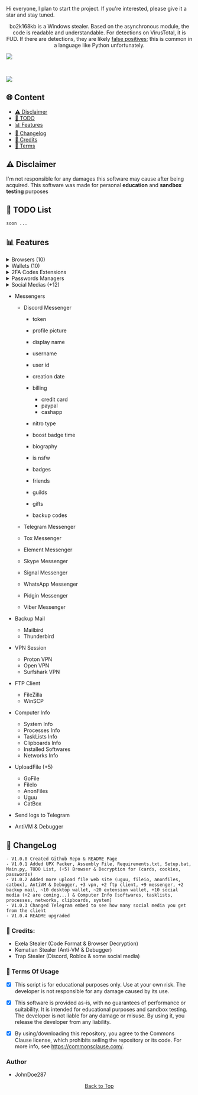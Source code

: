 Hi everyone, I plan to start the project. If you're interested, please give it a star and stay tuned.

<p align="center">
  bo2k168kb is a Windows stealer. Based on the asynchronous module, the code is readable and understandable. For detections on VirusTotal, it is FUD. If there are detections, they are likely <a href="https://en.wikipedia.org/wiki/False_positives_and_false_negatives">false positives</a>; this is common in a language like Python unfortunately.
</p>

<a href="https://t.me/bo2k168kb/">
<img src="https://img.shields.io/badge/telegram-2CA5E0?style=for-the-badge&logo=telegram&logoColor=white">
</a>
  
&nbsp;&nbsp;&nbsp;&nbsp;&nbsp;&nbsp;&nbsp;&nbsp;
  
<a href="https://discord.com/users/1221728197390106657">
<img src="https://img.shields.io/badge/discord-5865F2?style=for-the-badge&logo=discord&logoColor=white">
</a>

## <a id="content"></a>🌐 Content
- [⚠️ Disclaimer](#disclaimer)
- [📝 TODO](#todolist)
- [📊 Features](#features)
- [💭 Changelog](#changelog)
- [👤 Credits](#credits)
- [💼 Terms](#terms)

## <a id="disclaimer"></a>⚠️ Disclaimer
I'm not responsible for any damages this software may cause after being acquired. 
This software was made for personal **education** and **sandbox testing** purposes

## <a id="todolist"></a>📝 TODO List

```
soon ...
```


## <a id="features"></a>📊 Features

<details>
  <summary>Browsers (10)</summary>
  
  <details>
    <summary>Browsers Names</summary>
      Chromium<br>
      Edge<br>
      Brave<br>
      Chrome<br>
      Epic Privacy<br>
      Iridium<br>
      Opera (gx)<br>
      Opera<br>
      Yandex<br>
      Vivaldi<br>
  </details>
  
  - passwords
  - credit cards
  - cookies
  - autofills
  - 
</details>


<details>
  <summary>Wallets (10)</summary>
  
  <details>
    <summary>Wallets Extensions</summary>
        (3) MetaMask
        (2) Ronin Wallet
        Exodus
        Trust Wallet
        Binance
        CoinBase
        TON
  </details>

  <details>
    <summary>Wallets Desktop</summary>
        Exodus
        Atomic
        Bitcoin
        Bytecoin
        Coinomi
        Dash
        WalletWasabi
        Electrum
    
  </details>
</details>


<details>
  <summary>2FA Codes Extensions</summary>
    GAuthAuthenticator
    EOSAuthenticator
    Authy
    Authenticator

</details>

<details>
  <summary>Passwords Managers</summary>
    1Password
    NordPass
    DashLane
    Bitwarden
    RoboForm
    Keeper
    MultiPassword
    KeePassXC
    LastPass
    Trezor

</details>


<details>
  <summary>Social Medias (+12)</summary>
  
  <details>
    <summary>Roblox Account</summary>
      username
      display name
      profile url
      robux
      rap
      is premium
      creation date
      friends lists
      cookie bypass
    
  </details>
  
  <details>
    <summary>Twitch Account</summary>
    - Username
    - Display Name
    - Profile URL
    - Email
    - Has Prime
    - Is Partner
    - Language
    - Profile Image URL
    - Bits Balance
    - Followers Count
    
  </details>
  
  <details>
    <summary>Twitter Account</summary>
    - Username
    - Screen Name
    - Profile URL
    - Followers Count
    - Following Count
    - Tweets Count
    - Is Verified
    - Created At
    - Biography
    - Profile Picture URL
    - Cookie
    
  </details>
  
  <details>
    <summary>TikTok Account</summary>
    - Username
    - Profile URL
    - Email
    - Phone Number
    - Coins
    - Creation Date
    - Profile Picture URL
    - Subscribers Count
    
  </details>
  
  <details>
    <summary>Spotify Account</summary>
    - Username
    - Display Name
    - Profile URL
    - Email
    - Playlist Count
    - Followers Count
    - Subscription Type
    - Profile Picture URL
    
  </details>
  
  <details>
    <summary>Instagram Account</summary>
    - Username
    - Full Name
    - Profile URL
    - Biography
    - Email
    - Is Verified
    - Followers Count
    - Following Count
    - Profile Picture URL
    
  </details>
  
  <details>
    <summary>Guilded Account</summary>
    - Username
    - Profile URL
    - Email
    - Global Username
    - Subdomain
    - Join Date
    - Biography
    - Profile Picture URL
    - Social Connections
    
  </details>
  
  <details>
    <summary>Patreon Account</summary>
    - Username
    - Profile URL
    - Email
    - Is Email Verified
    - Currency
    - Profile Picture URL
    - Biography
    - Social Connections
    - URL
    
  </details>
  
  <details>
    <summary>Riot User</summary>
    - Username
    - Email
    - Region
    - Locale
    - Country
    - MFA Verified
    
  </details>
  
  <details>
    <summary>Steal User</summary>
    - Username
    - Email
    - Profile URL
    - Comments Karma
    - Total Karma
    - Coins
    - Is Moderator
    - Is Gold
    - Is Suspended
    - Profile Picture URL
    
  </details>
  
</details>

- Messengers

  - Discord Messenger
    - token
    - profile picture
    - display name
    - username
    - user id
    - creation date

    - billing
      - credit card
      - paypal
      - cashapp

    - nitro type
    - boost badge time
    - biography
    - is nsfw
    - badges
    - friends
    - guilds
    - gifts
    - backup codes

  - Telegram Messenger
  - Tox Messenger
  - Element Messenger
  - Skype Messenger
  - Signal Messenger
  - WhatsApp Messenger
  - Pidgin Messenger
  - Viber Messenger

- Backup Mail
  - Mailbird
  - Thunderbird

- VPN Session
  - Proton VPN
  - Open VPN
  - Surfshark VPN

- FTP Client
  - FileZilla
  - WinSCP


- Computer Info
  - System Info
  - Processes Info
  - TaskLists Info
  - Clipboards Info
  - Installed Softwares
  - Networks Info

- UploadFile (+5)
  - GoFile
  - FileIo
  - AnonFiles
  - Uguu
  - CatBox

- Send logs to Telegram
- AntiVM & Debugger


## <a id="changelog"></a>💭 ChangeLog

```
- V1.0.0 Created Github Repo & README Page
- V1.0.1 Added UPX Packer, Assembly File, Requirements.txt, Setup.bat, Main.py, TODO List, (+5) Browser & Decryption for (cards, cookies, passwords)
- V1.0.2 Added more upload file web site (uguu, fileio, anonfiles, catbox), AntiVM & Debugger, +3 vpn, +2 ftp client, +9 messenger, +2 backup mail, ~10 desktop wallet, ~20 extension wallet, +10 social media (+2 are coming...) & Computer Info [softwares, tasklists, processes, networks, clipboards, system]
- V1.0.3 Changed Telegram embed to see how many social media you get from the client
- V1.0.4 README upgraded
```

### <a id="forkedfrom"></a>👤 Credits:
- Exela Stealer (Code Format & Browser Decryption)
- Kematian Stealer (Anti-VM & Debugger)
- Trap Stealer (Discord, Roblox & some social media)

### <a id="terms"></a>💼 Terms Of Usage
- [x] This script is for educational purposes only. Use at your own risk. The developer is not responsible for any damage caused by its use.

- [x] This software is provided as-is, with no guarantees of performance or suitability. It is intended for educational purposes and sandbox testing. The developer is not liable for any damage or misuse. By using it, you release the developer from any liability.

- [x] By using/downloading this repository, you agree to the Commons Clause license, which prohibits selling the repository or its code. For more info, see https://commonsclause.com/.

### Author
- JohnDoe287

<p align="center">
  <a href=#top>Back to Top</a>
</p>
